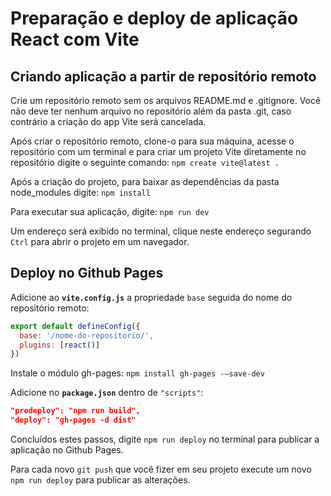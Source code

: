 # Preparação e deploy de aplicação React com Vite

## Criando aplicação a partir de repositório remoto

Crie um repositório remoto sem os arquivos README.md e .gitignore. Você não deve ter nenhum arquivo no repositório além da pasta .git, caso contrário a criação do app Vite será cancelada.

Após criar o repositório remoto, clone-o para sua máquina, acesse o repositório com um terminal e para criar um projeto Vite diretamente no repositório digite o seguinte comando:
`npm create vite@latest .`

Após a criação do projeto, para baixar as dependências da pasta node_modules digite:
`npm install`

Para executar sua aplicação, digite: 
`npm run dev`

Um endereço será exibido no terminal, clique neste endereço segurando `Ctrl` para abrir o projeto em um navegador.

## Deploy no Github Pages

Adicione ao **`vite.config.js`** a propriedade `base` seguida do nome do repositório remoto:

```javascript
export default defineConfig({
  base: '/nome-do-repositorio/',
  plugins: [react()]
})
```

Instale o módulo gh-pages:
`npm install gh-pages -–save-dev`

Adicione no **`package.json`** dentro de `"scripts"`:

```json
"predeploy": "npm run build",
"deploy": "gh-pages -d dist"
```

Concluídos estes passos, digite `npm run deploy` no terminal para publicar a aplicação no Github Pages.

Para cada novo `git push` que você fizer em seu projeto execute um novo `npm run deploy` para publicar as alterações.